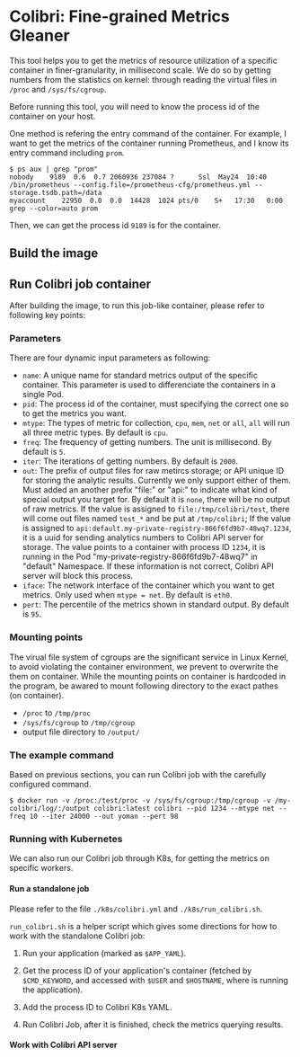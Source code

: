 # Colibri: Fine-grained Metrics Gleaner

This tool helps you to get the metrics of resource utilization of a specific container in finer-granularity, in millisecond scale.
We do so by getting numbers from the statistics on kernel: through reading the virtual files in `/proc` and `/sys/fs/cgroup`.

Before running this tool, you will need to know the process id of the container on your host.

One method is refering the entry command of the container. 
For example, I want to get the metrics of the container running Prometheus, and I know its entry command including `prom`.

```
$ ps aux | grep "prom"
nobody    9189  0.6  0.7 2060936 237084 ?      Ssl  May24  10:40 /bin/prometheus --config.file=/prometheus-cfg/prometheus.yml --storage.tsdb.path=/data
myaccount    22950  0.0  0.0  14428  1024 pts/0    S+   17:30   0:00 grep --color=auto prom
```

Then, we can get the process id `9189` is for the container.

## Build the image

## Run Colibri job container

After building the image, to run this job-like container, please refer to following key points:

### Parameters

There are four dynamic input parameters as following:
- `name`: A unique name for standard metrics output of the specific container. 
This parameter is used to differenciate the containers in a single Pod.
- `pid`: The process id of the container, must specifying the correct one so to get the metrics you want.
- `mtype`: The types of metric for collection, `cpu`, `mem`, `net` or `all`, `all` will run all three metric types. By default is `cpu`. 
- `freq`: The frequency of getting numbers. The unit is millisecond. By default is `5`. 
- `iter`: The iterations of getting numbers. By default is `2000`. 
- `out`: The prefix of output files for raw metircs storage; or API unique ID for storing the analytic results.
Currently we only support either of them. Must added an another prefix "file:" or "api:" to indicate what kind of special output
you target for.
By default it is `none`, there will be no output of raw metrics. 
If the value is assigned to `file:/tmp/colibri/test`,
there will come out files named `test_*` and be put at `/tmp/colibri`;
If the value is assigned to `api:default.my-private-registry-866f6fd9b7-48wq7.1234`,
it is a uuid for sending analytics numbers to Colibri API server for storage.
The value points to a container with process ID `1234`, 
it is running in the Pod "my-private-registry-866f6fd9b7-48wq7" in "default" Namespace.
If these information is not correct, Colibri API server will block this process.
- `iface`: The network interface of the container which you want to get metrics. Only used when `mtype = net`. By default is `eth0`.
- `pert`: The percentile of the metrics shown in standard output. By default is `95`.

### Mounting points

The virual file system of cgroups are the significant service in Linux Kernel, to avoid violating the container environment, we prevent to overwrite the them on container.
While the mounting points on container is hardcoded in the program, be awared to mount following directory to the exact pathes (on container).

- `/proc` to `/tmp/proc`
- `/sys/fs/cgroup` to `/tmp/cgroup`
- output file directory to `/output/`

### The example command

Based on previous sections, you can run Colibri job with the carefully configured command.

```
$ docker run -v /proc:/test/proc -v /sys/fs/cgroup:/tmp/cgroup -v /my-colibri/log/:/output colibri:latest colibri --pid 1234 --mtype net --freq 10 --iter 24000 --out yoman --pert 98
```

### Running with Kubernetes

We can also run our Colibri job through K8s, for getting the metrics on specific workers.

#### Run a standalone job
Please refer to the file `./k8s/colibri.yml` and `./k8s/run_colibri.sh`.

`run_colibri.sh` is a helper script which gives some directions for how to work with the standalone Colibri job:
1. Run your application (marked as `$APP_YAML`).

2. Get the process ID of your application's container 
(fetched by `$CMD_KEYWORD`, and accessed with `$USER` and `$HOSTNAME`, where is running the application).

3. Add the process ID to Colibri K8s YAML.

4. Run Colibri Job, after it is finished, check the metrics querying results.

#### Work with Colibri API server



